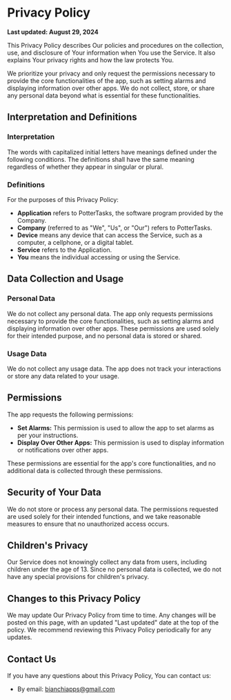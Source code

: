<!DOCTYPE html>
<html lang="en">
<head>
    <meta charset="UTF-8">
    <meta name="viewport" content="width=device-width, initial-scale=1.0">
</head>
<body>

<h1>Privacy Policy</h1>
<p><strong>Last updated: August 29, 2024</strong></p>

<p>This Privacy Policy describes Our policies and procedures on the collection, use, and disclosure of Your information when You use the Service. It also explains Your privacy rights and how the law protects You.</p>

<p>We prioritize your privacy and only request the permissions necessary to provide the core functionalities of the app, such as setting alarms and displaying information over other apps. We do not collect, store, or share any personal data beyond what is essential for these functionalities.</p>

<h2>Interpretation and Definitions</h2>

<h3>Interpretation</h3>
<p>The words with capitalized initial letters have meanings defined under the following conditions. The definitions shall have the same meaning regardless of whether they appear in singular or plural.</p>

<h3>Definitions</h3>
<p>For the purposes of this Privacy Policy:</p>
<ul>
    <li><strong>Application</strong> refers to PotterTasks, the software program provided by the Company.</li>
    <li><strong>Company</strong> (referred to as "We", "Us", or "Our") refers to PotterTasks.</li>
    <li><strong>Device</strong> means any device that can access the Service, such as a computer, a cellphone, or a digital tablet.</li>
    <li><strong>Service</strong> refers to the Application.</li>
    <li><strong>You</strong> means the individual accessing or using the Service.</li>
</ul>

<h2>Data Collection and Usage</h2>

<h3>Personal Data</h3>
<p>We do not collect any personal data. The app only requests permissions necessary to provide the core functionalities, such as setting alarms and displaying information over other apps. These permissions are used solely for their intended purpose, and no personal data is stored or shared.</p>

<h3>Usage Data</h3>
<p>We do not collect any usage data. The app does not track your interactions or store any data related to your usage.</p>

<h2>Permissions</h2>

<p>The app requests the following permissions:</p>
<ul>
    <li><strong>Set Alarms:</strong> This permission is used to allow the app to set alarms as per your instructions.</li>
    <li><strong>Display Over Other Apps:</strong> This permission is used to display information or notifications over other apps.</li>
</ul>
<p>These permissions are essential for the app's core functionalities, and no additional data is collected through these permissions.</p>

<h2>Security of Your Data</h2>
<p>We do not store or process any personal data. The permissions requested are used solely for their intended functions, and we take reasonable measures to ensure that no unauthorized access occurs.</p>

<h2>Children's Privacy</h2>
<p>Our Service does not knowingly collect any data from users, including children under the age of 13. Since no personal data is collected, we do not have any special provisions for children's privacy.</p>

<h2>Changes to this Privacy Policy</h2>
<p>We may update Our Privacy Policy from time to time. Any changes will be posted on this page, with an updated "Last updated" date at the top of the policy. We recommend reviewing this Privacy Policy periodically for any updates.</p>

<h2>Contact Us</h2>
<p>If you have any questions about this Privacy Policy, You can contact us:</p>
<ul>
    <li>By email: <a href="mailto:bianchiapps@gmail.com">bianchiapps@gmail.com</a></li>
</ul>

</body>
</html>
